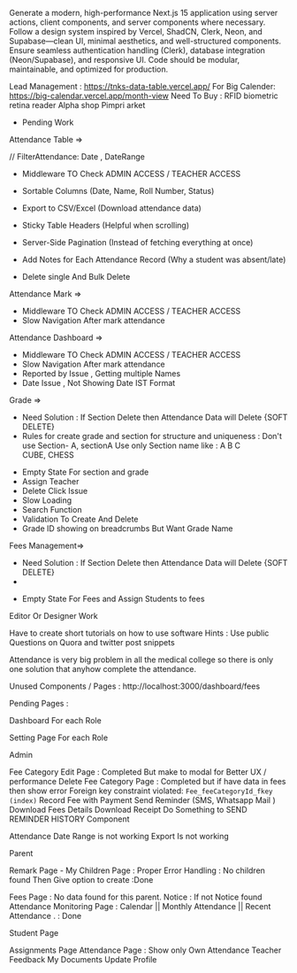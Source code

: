  <!-- PROMPT  -->

Generate a modern, high-performance Next.js 15 application using server actions, client components, and server components where necessary. Follow a design system inspired by Vercel, ShadCN, Clerk, Neon, and Supabase—clean UI, minimal aesthetics, and well-structured components. Ensure seamless authentication handling (Clerk), database integration (Neon/Supabase), and responsive UI. Code should be modular, maintainable, and optimized for production.

Lead Management : https://tnks-data-table.vercel.app/
For Big Calender: https://big-calendar.vercel.app/month-view
Need To Buy : RFID biometric retina reader
Alpha shop Pimpri arket

- Pending Work

Attendance Table =>

// FilterAttendance: Date , DateRange

- Middleware TO Check ADMIN ACCESS / TEACHER ACCESS
    <!-- FEATURES -->

- Sortable Columns (Date, Name, Roll Number, Status)
- Export to CSV/Excel (Download attendance data)
- Sticky Table Headers (Helpful when scrolling)
- Server-Side Pagination (Instead of fetching everything at once)
- Add Notes for Each Attendance Record (Why a student was absent/late)
- Delete single And Bulk Delete

Attendance Mark =>

- Middleware TO Check ADMIN ACCESS / TEACHER ACCESS
- Slow Navigation After mark attendance

Attendance Dashboard =>

- Middleware TO Check ADMIN ACCESS / TEACHER ACCESS
- Slow Navigation After mark attendance
- Reported by Issue , Getting multiple Names
- Date Issue , Not Showing Date IST Format

Grade =>

- Need Solution : If Section Delete then Attendance Data will Delete {SOFT DELETE}
- Rules for create grade and section for structure and uniqueness :
  Don't use Section- A, sectionA
  Use only Section name like : A B C CUBE, CHESS

<!-- FEATURES -->

- Empty State For section and grade
- Assign Teacher
- Delete Click Issue
- Slow Loading
- Search Function
- Validation To Create And Delete
- Grade ID showing on breadcrumbs But Want Grade Name

Fees Management=>

- Need Solution : If Section Delete then Attendance Data will Delete {SOFT DELETE}
-

<!-- FEATURES -->

- Empty State For Fees and Assign Students to fees

Editor Or Designer Work

Have to create short tutorials on how to use software
Hints : Use public Questions on Quora and twitter post snippets

Attendance is very big problem in all the medical college so there is only one solution that anyhow complete the attendance.

Unused Components / Pages :
http://localhost:3000/dashboard/fees

Pending Pages :

Dashboard For each Role

Setting Page For each Role

Admin

Fee Category Edit Page : Completed But make to modal for Better UX / performance
Delete Fee Category Page : Completed but if have data in fees then show error Foreign key constraint violated: `Fee_feeCategoryId_fkey (index)`
Record Fee with Payment
Send Reminder (SMS, Whatsapp Mail )
Download Fees Details
Download Receipt
Do Something to SEND REMINDER HISTORY Component

Attendance
Date Range is not working
Export Is not working

Parent

Remark Page -
My Children Page : Proper Error Handling : No children found Then Give option to create :Done

Fees Page : No data found for this parent.
Notice : If not Notice found
Attendance Monitoring Page : Calendar || Monthly Attendance || Recent Attendance . : Done

Student Page

Assignments Page
Attendance Page : Show only Own Attendance
Teacher Feedback
My Documents
Update Profile

